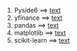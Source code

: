 1. Pyside6 ==> [text](https://pyside.readthedocs.io/en/latest/)
2. yfinance ==> [text](https://ranaroussi.github.io/yfinance/reference/index.html)
3. pandas ==> [text](https://pandas.pydata.org/docs/)
4. matplotlib ==> [text](https://matplotlib.org/)
5. scikit-learn ==> [text](https://scikit-learn.org/stable/)